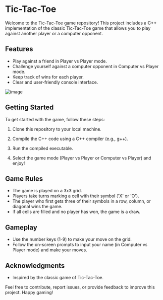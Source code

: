 # Tic-Tac-Toe

Welcome to the Tic-Tac-Toe game repository! This project includes a C++ implementation of the classic Tic-Tac-Toe game that allows you to play against another player or a computer opponent.

## Features

- Play against a friend in Player vs Player mode.
- Challenge yourself against a computer opponent in Computer vs Player mode.
- Keep track of wins for each player.
- Clear and user-friendly console interface.

![image](https://github.com/Pramod025/Tic-Tac-Toe-Multiplayer-and-Computer-Opponent/assets/57028365/1c303abb-3a9f-4806-9d6e-fde1b0540d4e)



## Getting Started

To get started with the game, follow these steps:

1. Clone this repository to your local machine.

2. Compile the C++ code using a C++ compiler (e.g., g++).

3. Run the compiled executable.

4. Select the game mode (Player vs Player or Computer vs Player) and enjoy!

## Game Rules

- The game is played on a 3x3 grid.
- Players take turns marking a cell with their symbol ('X' or 'O').
- The player who first gets three of their symbols in a row, column, or diagonal wins the game.
- If all cells are filled and no player has won, the game is a draw.

## Gameplay

- Use the number keys (1-9) to make your move on the grid.
- Follow the on-screen prompts to input your name (in Computer vs Player mode) and make your moves.


## Acknowledgments

- Inspired by the classic game of Tic-Tac-Toe.

Feel free to contribute, report issues, or provide feedback to improve this project. Happy gaming!
